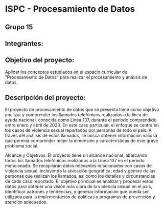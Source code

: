 # ISPC - Procesamiento de Datos

## Grupo 15
## Integrantes:



## Objetivo del proyecto: 

Aplicar los conceptos estudiados en el espacio curricular de "Procesamiento de Datos" para realizar el procesamiento y análisis de datos.

## Descripción del proyecto:

El proyecto de procesamiento de datos que se presenta tiene como objetivo analizar y comprender los llamados telefónicos realizados a la línea de ayuda nacional, conocida como Línea 137, durante el periodo comprendido entre enero y abril de 2023. En este caso particular, el enfoque se centra en los casos de violencia sexual reportados por personas de todo el país. A través del análisis de  estos llamados, se busca obtener información valiosa que permita comprender mejor la dimensión y características de este grave problema social.

Alcance y Objetivos:
El proyecto tiene un alcance nacional, abarcando todos los llamados telefónicos realizados a la Línea 137 en el periodo mencionado. Se recopilarán datos relevantes relacionados con casos de violencia sexual, incluyendo la ubicación geográfica, edad y género de las personas que realizan los llamados, así como los detalles y circunstancias de cada caso reportado. El objetivo principal es analizar y procesar estos datos para obtener una visión más clara de la violencia sexual en el país, identificar patrones y tendencias, y generar información que pueda ser utilizada para la implementación de políticas y programas de prevención y atención adecuados.

